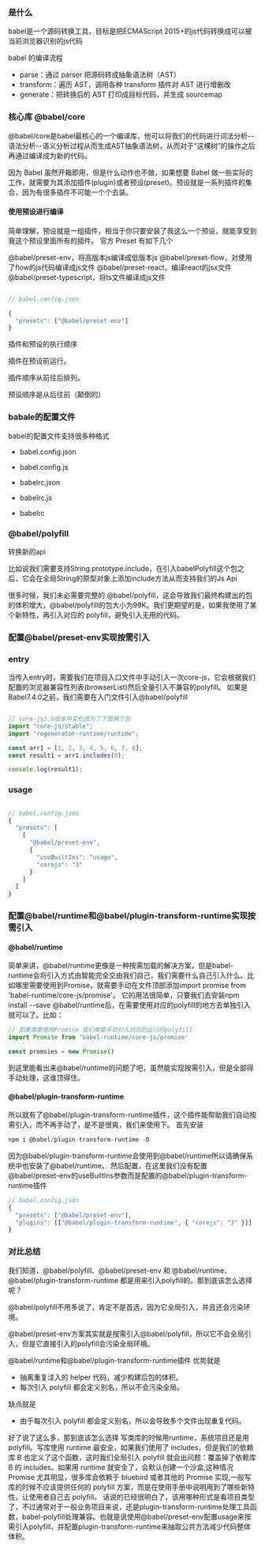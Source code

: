 ### 是什么
babel是一个源码转换工具，目标是把ECMAScript 2015+的js代码转换成可以被当前浏览器识别的js代码

babel 的编译流程

- parse：通过 parser 把源码转成抽象语法树（AST）
- transform：遍历 AST，调用各种 transform 插件对 AST 进行增删改
- generate：把转换后的 AST 打印成目标代码，并生成 sourcemap


### 核心库 @babel/core

@babel/core是babel最核心的一个编译库，他可以将我们的代码进行词法分析--语法分析--语义分析过程从而生成AST抽象语法树，从而对于“这棵树”的操作之后再通过编译成为新的代码。


因为 Babel 虽然开箱即用，但是什么动作也不做，如果想要 Babel 做一些实际的工作，就需要为其添加插件(plugin)或者预设(preset)。预设就是一系列插件的集合，因为有很多插件不可能一个个去装。


#### 使用预设进行编译
简单理解，预设就是一组插件，相当于你只要安装了我这么一个预设，就能享受到我这个预设里面所有的插件。
官方 Preset 有如下几个

@babel/preset-env，将高版本js编译成低版本js
@babel/preset-flow，对使用了flow的js代码编译成js文件
@babel/preset-react，编译react的jsx文件
@babel/preset-typescript，将ts文件编译成js文件

```javascript

// babel.config.json

{
  "presets": ["@babel/preset-env"]
}

```

插件和预设的执行顺序

插件在预设前运行。

插件顺序从前往后排列。

预设顺序是从后往前（颠倒的）


### babale的配置文件

babel的配置文件支持很多种格式

- babel.config.json

- babel.config.js

- babelrc.json

- babelrc.js

- babelrc


### @babel/polyfill

转换新的api

比如说我们需要支持String.prototype.include，在引入babelPolyfill这个包之后，它会在全局String的原型对象上添加include方法从而支持我们的Js Api

很多时候，我们未必需要完整的 @babel/polyfill，这会导致我们最终构建出的包的体积增大，@babel/polyfill的包大小为99K。我们更期望的是，如果我使用了某个新特性，再引入对应的 polyfill，避免引入无用的代码。


### 配置@babel/preset-env实现按需引入

### entry
当传入entry时，需要我们在项目入口文件中手动引入一次core-js，它会根据我们配置的浏览器兼容性列表(browserList)然后全量引入不兼容的polyfill。
如果是Babel7.4.0之前，我们需要在入门文件引入@babel/polyfill

```javascript

// core-js3.0版本中变化成为了下面两个包
import "core-js/stable";
import "regenerator-runtime/runtime";

const arr1 = [1, 2, 3, 4, 5, 6, 7, 8];
const result1 = arr1.includes(8);

console.log(result1);

```

### usage

```javascript

// babel.config.json
{
  "presets": [
    [
      "@babel/preset-env",
      {
        "useBuiltIns": "usage",
        "corejs": "3"
      }
    ]
  ]
}

```


### 配置@babel/runtime和@babel/plugin-transform-runtime实现按需引入

#### @babel/runtime

简单来讲，@babel/runtime更像是一种按需加载的解决方案，但是babel-runtime会将引入方式由智能完全交由我们自己，我们需要什么自己引入什么。比如哪里需要使用到Promise，就需要手动在文件顶部添加import promise from 'babel-runtime/core-js/promise'。
它的用法很简单，只要我们去安装npm install --save @babel/runtime后，在需要使用对应的polyfill的地方去单独引入就可以了。比如：
```javascript
// 如果需要使用Promise 我们需要手动引入对应的运行时polyfill
import Promise from 'babel-runtime/core-js/promise'

const promsies = new Promise()
```
到这里能看出来@babel/runtime的问题了吧，虽然能实现按需引入，但是全部得手动处理，这谁顶得住。

#### @babel/plugin-transform-runtime
所以就有了@babel/plugin-transform-runtime插件，这个插件能帮助我们自动按需引入，而不再手动了，是不是很爽，我们来使用下。
首先安装

```javascript 
npm i @babel/plugin-transform-runtime -D 
```

因为@babel/plugin-transform-runtime会使用到@babel/runtime所以请确保系统中也安装了@babel/runtime。
然后配置，在这里我们没有配置@babel/preset-env的useBuiltIns参数而是配置的@babel/plugin-transform-runtime插件
```javascript
// babel.config.json
{
  "presets": ["@babel/preset-env"],
  "plugins": [["@babel/plugin-transform-runtime", { "corejs": "3" }]]
}
```

### 对比总结
我们知道，@babel/polyfill、@babel/preset-env 和 @babel/runtime、@babel/plugin-transform-runtime 都是用来引入polyfill的。那到底该怎么选择呢？

@babel/polyfill不用多说了，肯定不是首选，因为它全局引入，并且还会污染环境。

@babel/preset-env方案其实就是按需引入@babel/polyfill，所以它不会全局引入，但是它直接引入的polyfill会污染全局环境。

@babel/runtime和@babel/plugin-transform-runtime插件
优势就是

- 抽离重复注入的 helper 代码，减少构建后包的体积。
- 每次引入 polyfill 都会定义别名，所以不会污染全局。

缺点就是

- 由于每次引入 polyfill 都会定义别名，所以会导致多个文件出现重复代码。

好了说了这么多，那到底该怎么选择
写类库的时候用runtime，系统项目还是用polyfill。写库使用 runtime 最安全，如果我们使用了 includes，但是我们的依赖库 B 也定义了这个函数，这时我们全局引入 polyfill 就会出问题：覆盖掉了依赖库 B 的 includes。如果用 runtime 就安全了，会默认创建一个沙盒,这种情况 Promise 尤其明显，很多库会依赖于 bluebird 或者其他的 Promise 实现,一般写库的时候不应该提供任何的 polyfill 方案，而是在使用手册中说明用到了哪些新特性，让使用者自己去 polyfill。
话说的已经很明白了，该用哪种形式是看项目类型了，不过通常对于一般业务项目来说，还是plugin-transform-runtime处理工具函数，babel-polyfill处理兼容。也就是说使用@babel/preset-env配置usage来按需引入polyfill，并配置plugin-transform-runtime来抽取公共方法减少代码整体体积。
